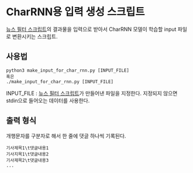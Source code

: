 # CharRNN용 입력 생성 스크립트
[뉴스 필터 스크립트]의 결과물을 입력으로 받아서 CharRNN 모델이 학습할 input 파일로 변환시키는 스크립트.

## 사용법
```
python3 make_input_for_char_rnn.py [INPUT_FILE]
혹은
./make_input_for_char_rnn.py [INPUT_FILE]
```

INPUT_FILE : [뉴스 필터 스크립트]가 만들어낸 파일을 지정한다. 지정되지 않으면 stdin으로 들어오는 데이터를 사용한다.

## 출력 형식
개행문자를 구분자로 해서 한 줄에 댓글 하나씩 기록된다.

```
기사제목1\t댓글내용1
기사지목1\t댓글내용2
기사제목2\t댓글내용3
...

```

[뉴스 필터 스크립트]: ./news_filter.md
